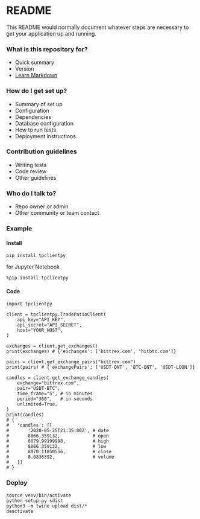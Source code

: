 # README #

This README would normally document whatever steps are necessary to get your application up and running.

### What is this repository for? ###

* Quick summary
* Version
* [Learn Markdown](https://bitbucket.org/tutorials/markdowndemo)

### How do I get set up? ###

* Summary of set up
* Configuration
* Dependencies
* Database configuration
* How to run tests
* Deployment instructions

### Contribution guidelines ###

* Writing tests
* Code review
* Other guidelines

### Who do I talk to? ###

* Repo owner or admin
* Other community or team contact

### Example ###
#### Install ####
```
pip install tpclientpy
```   
for Jupyter Notebook   
```
%pip install tpclientpy
```

#### Code ####
```
import tpclientpy

client = tpclientpy.TradePatioClient(
    api_key="API_KEY",
    api_secret="API_SECRET",
    host="YOUR_HOST",
)

exchanges = client.get_exchanges()
print(exchanges) # {'exchanges': ['bittrex.com', 'hitbtc.com']}

pairs = client.get_exchange_pairs("bittrex.com")
print(pairs) # {'exchangePairs': ['USDT-ONT', 'BTC-QNT', 'USDT-LOON']}

candles = client.get_exchange_candles(
    exchange="bittrex.com",
    pair="USDT-BTC",
    time_frame="5", # in minutes
    period="360",   # in seconds
    unlimited=True,
)
print(candles)
# {
#   'candles': [[
#       '2020-05-25T21:35:00Z', # date
#       8866.359132,            # open
#       8879.99199998,          # high
#       8866.359132,            # low
#       8870.11850556,          # close
#       0.0836392,              # volume
#   ]]
# }
```

### Deploy ###
```
source venv/bin/activate
python setup.py sdist
python3 -m twine upload dist/*
deactivate
```
